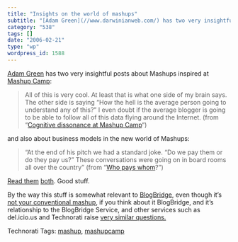 ```yaml
---
title: "Insights on the world of mashups"
subtitle: "[Adam Green](//www.darwinianweb.com/) has two very insightful posts about Mashups inspired at [Mashu..."
category: "538"
tags: []
date: "2006-02-21"
type: "wp"
wordpress_id: 1588
---
```

[Adam Green](//www.darwinianweb.com/) has two very insightful posts about Mashups inspired at [Mashup Camp](http://www.mashupcamp.com/):

> All of this is very cool. At least that is what one side of my brain says. The other side is saying “How the hell is the average person going to understand any of this?” I even doubt if the average blogger is going to be able to follow all of this data flying around the Internet. (from “[Cognitive dissonance at Mashup Camp](http://mashup.darwinianweb.com/archive/2006/25.html)“)

and also about business models in the new world of Mashups:

> “At the end of his pitch we had a standard joke. “Do we pay them or do they pay us?” These conversations were going on in board rooms all over the country” (from “[Who pays whom](http://mashup.darwinianweb.com/)?”)

[Read them](http://mashup.darwinianweb.com/archive/2006/25.html) [both](http://mashup.darwinianweb.com/). Good stuff. 

By the way this stuff is somewhat relevant to [BlogBridge](http://www.blogbridge.com/), even though it’s [not your conventional mashup](http://www.blogbridge.com/archives/2006/01/blogbridge_as_a.php), if you think about it BlogBridge, and it’s relationship to the BlogBridge Service, and other services such as del.icio.us and Technorati raise [very similar questions.](http://www.blogbridge.com/archives/2006/01/blogbridge_as_a.php)

Technorati Tags: [mashup](http://www.technorati.com/tag/mashup), [mashupcamp](http://www.technorati.com/tag/mashupcamp)